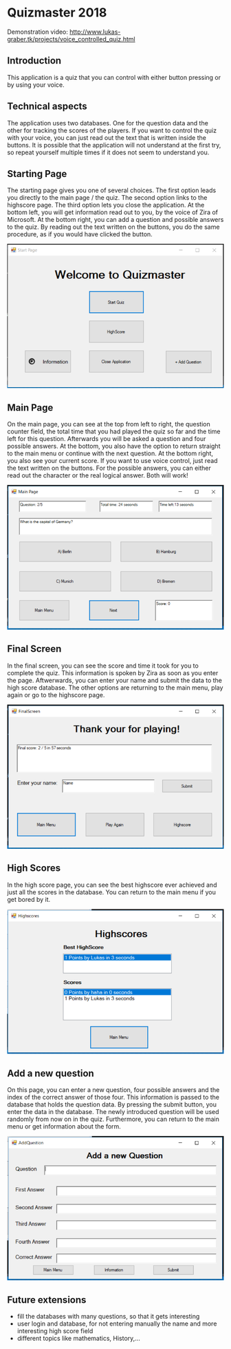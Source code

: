 # Quizmaster 2018
Demonstration video: http://www.lukas-graber.tk/projects/voice_controlled_quiz.html
## Introduction
This application is a quiz that you can control with either button pressing or by using your voice. 
## Technical aspects
The application uses two databases. One for the question data and the other for tracking the scores of the players. If you want to control the quiz with your voice, you can just read out the text that is written inside the buttons. It is possible that the application will not understand at the first try, so repeat yourself multiple times if it does not seem to understand you. 
## Starting Page
The starting page gives you one of several choices. The first option leads you directly to the main page / the quiz. The second option links to the highscore page. The third option lets you close the application. At the bottom left, you will get information read out to you, by the voice of Zira of Microsoft. At the bottom right, you can add a question and possible answers to the quiz. By reading out the text written on the buttons, you do the same procedure, as if you would have clicked the button.  
  
![alt text](https://github.com/lulu98/quizmaster-2018/blob/master/startPage.PNG)
## Main Page
On the main page, you can see at the top from left to right, the question counter field, the total time that you had played the quiz so far and the time left for this question. Afterwards you will be asked a question and four possible answers. At the bottom, you also have the option to return straight to the main menu or continue with the next question. At the bottom right, you also see your current score. If you want to use voice control, just read the text written on the buttons. For the possible answers, you can either read out the character or the real logical answer. Both will work!  
  
![alt text](https://github.com/lulu98/quizmaster-2018/blob/master/mainPage.PNG)
## Final Screen
In the final screen, you can see the score and time it took for you to complete the quiz. This information is spoken by Zira as soon as you enter the page. Aftwerwards, you can enter your name and submit the data to the high score database. The other options are returning to the main menu, play again or go to the highscore page.  
  
![alt text](https://github.com/lulu98/quizmaster-2018/blob/master/finalScreen.PNG)
## High Scores
In the high score page, you can see the best highscore ever achieved and just all the scores in the database. You can return to the main menu if you get bored by it.  
  
![alt text](https://github.com/lulu98/quizmaster-2018/blob/master/highScores.PNG)
## Add a new question
On this page, you can enter a new question, four possible answers and the index of the correct answer of those four. This information is passed to the database that holds the question data. By pressing the submit button, you enter the data in the database. The newly introduced question will be used randomly from now on in the quiz. Furthermore, you can return to the main menu or get information about the form. 
  
![alt text](https://github.com/lulu98/quizmaster-2018/blob/master/addNewQuestion.PNG)

## Future extensions
- fill the databases with many questions, so that it gets interesting  
- user login and database, for not entering manually the name and more interesting high score field  
- different topics like mathematics, History,... 

